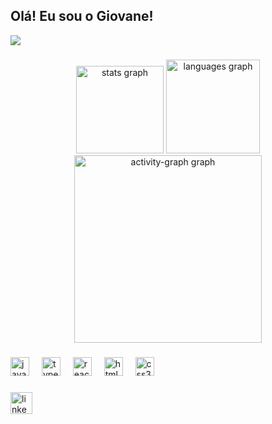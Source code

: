 ## Olá! Eu sou o Giovane!

<div>
  <img style="100%" src="https://capsule-render.vercel.app/api?type=waving&height=100&section=header&reversal=false&fontSize=70&fontColor=FFFFFF&fontAlign=50&fontAlignY=50&stroke=-&descSize=20&descAlign=50&descAlignY=50&theme=gruvbox_light"  />
</div>

###

<div align="center">
  <img src="https://github-readme-stats.vercel.app/api?username=giovanefrancisco97&hide_title=false&hide_rank=false&show_icons=true&include_all_commits=true&count_private=true&disable_animations=false&theme=gruvbox_light&locale=en&hide_border=false" height="140" alt="stats graph"  />
  <img src="https://github-readme-stats.vercel.app/api/top-langs?username=giovanefrancisco97&locale=en&hide_title=false&layout=compact&card_width=320&langs_count=5&theme=gruvbox_light&hide_border=false" height="150" alt="languages graph"  />
  <img src="https://github-readme-activity-graph.vercel.app/graph?username=giovanefrancisco97&radius=16&theme=gruvbox&area=true&order=5&hide_title=false&hide_border=true" height="300" alt="activity-graph graph"  />
</div>

###

<div align="left">
  <img src="https://cdn.jsdelivr.net/gh/devicons/devicon/icons/javascript/javascript-original.svg" height="30" alt="javascript logo"  />
  <img width="12" />
  <img src="https://cdn.jsdelivr.net/gh/devicons/devicon/icons/typescript/typescript-original.svg" height="30" alt="typescript logo"  />
  <img width="12" />
  <img src="https://cdn.jsdelivr.net/gh/devicons/devicon/icons/react/react-original.svg" height="30" alt="react logo"  />
  <img width="12" />
  <img src="https://cdn.jsdelivr.net/gh/devicons/devicon/icons/html5/html5-original.svg" height="30" alt="html5 logo"  />
  <img width="12" />
  <img src="https://cdn.jsdelivr.net/gh/devicons/devicon/icons/css3/css3-original.svg" height="30" alt="css3 logo"  />
  <img width="12" />
</div>

###

<div align="left">
  <a href="https://www.linkedin.com/in/giovane-francisco/" target="_blank">
  <img src="https://img.shields.io/static/v1?message=LinkedIn&logo=linkedin&label=&color=0077B5&logoColor=white&labelColor=&style=for-the-badge" height="35" alt="linkedin logo"  />
</div>

###
###
###
###



